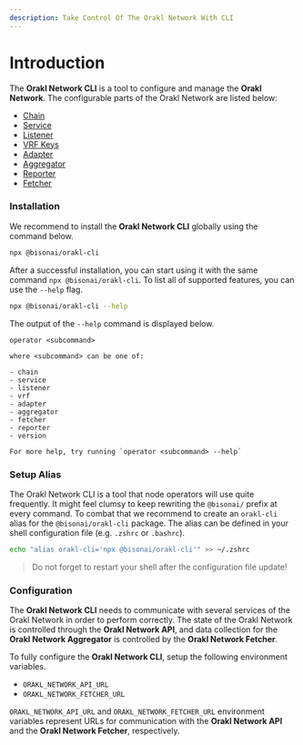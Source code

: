 ```yaml
---
description: Take Control Of The Orakl Network With CLI
---
```


# Introduction

The **Orakl Network CLI** is a tool to configure and manage the **Orakl Network**. The configurable parts of the Orakl Network are listed below:

* [Chain](chain.md)
* [Service](service.md)
* [Listener](listener.md)
* [VRF Keys](vrf-keys.md)
* [Adapter](adapter.md)
* [Aggregator](aggregator.md)
* [Reporter](reporter.md)
* [Fetcher](orakl-network-data-feed.md)

### Installation

We recommend to install the **Orakl Network CLI** globally using the command below.

```sh
npx @bisonai/orakl-cli
```

After a successful installation, you can start using it with the same command `npx @bisonai/orakl-cli`. To list all of supported features, you can use the `--help` flag.

```sh
npx @bisonai/orakl-cli --help
```

The output of the `--help` command is displayed below.

```
operator <subcommand>

where <subcommand> can be one of:

- chain
- service
- listener
- vrf
- adapter
- aggregator
- fetcher
- reporter
- version

For more help, try running `operator <subcommand> --help`
```

### Setup Alias

The Orakl Network CLI is a tool that node operators will use quite frequently. It might feel clumsy to keep rewriting the  `@bisonai/` prefix at every command. To combat that we recommend to create an `orakl-cli` alias for the `@bisonai/orakl-cli` package. The alias can be defined in your shell configuration file (e.g. `.zshrc` or `.bashrc`).&#x20;

```sh
echo "alias orakl-cli='npx @bisonai/orakl-cli'" >> ~/.zshrc
```

> Do not forget to restart your shell after the configuration file update!

### Configuration

The **Orakl Network CLI** needs to communicate with several services of the Orakl Network in order to perform correctly. The state of the Orakl Network is controlled through the **Orakl Network API**, and data collection for the **Orakl Network Aggregator** is controlled by the **Orakl Network Fetcher**.

To fully configure the **Orakl Network CLI**, setup the following environment variables.

* `ORAKL_NETWORK_API_URL`
* `ORAKL_NETWORK_FETCHER_URL`

`ORAKL_NETWORK_API_URL` and `ORAKL_NETWORK_FETCHER_URL` environment variables represent URLs for communication with the **Orakl Network API** and the **Orakl Network Fetcher**, respectively.
